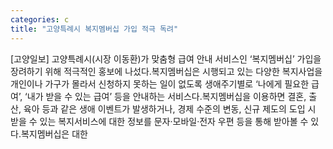 ```yaml
---
categories: c
title: "고양특례시 복지멤버십 가입 적극 독려"
---
```

[고양일보] 고양특례시(시장 이동환)가 맞춤형 급여 안내 서비스인 ‘복지멤버십’ 가입을 장려하기 위해 적극적인 홍보에 나섰다.복지멤버십은 시행되고 있는 다양한 복지사업을 개인이나 가구가 몰라서 신청하지 못하는 일이 없도록 생애주기별로 ‘나에게 필요한 급여’, ‘내가 받을 수 있는 급여’ 등을 안내하는 서비스다.복지멤버십을 이용하면 결혼, 출산, 육아 등과 같은 생애 이벤트가 발생하거나, 경제 수준의 변동, 신규 제도의 도입 시 받을 수 있는 복지서비스에 대한 정보를 문자·모바일·전자 우편 등을 통해 받아볼 수 있다.복지멤버십은 대한